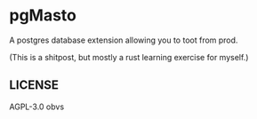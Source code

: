 # pgMasto

A postgres database extension allowing you to toot from prod.

(This is a shitpost, but mostly a rust learning exercise for myself.)

## LICENSE

AGPL-3.0 obvs
